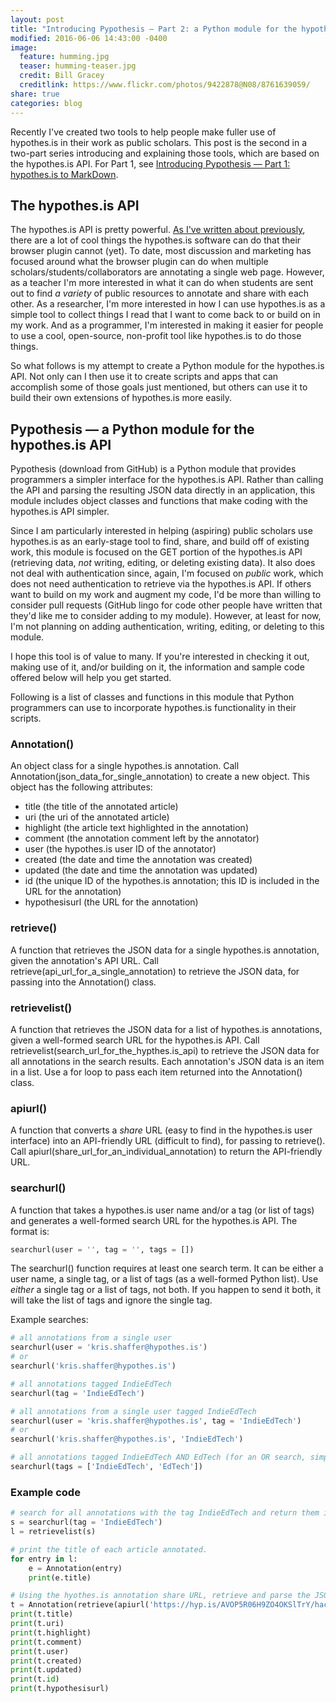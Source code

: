 ```yaml
---
layout: post
title: "Introducing Pypothesis ― Part 2: a Python module for the hypothes.is API"
modified: 2016-06-06 14:43:00 -0400
image:
  feature: humming.jpg
  teaser: humming-teaser.jpg
  credit: Bill Gracey
  creditlink: https://www.flickr.com/photos/9422878@N08/8761639059/
share: true
categories: blog
---
```


Recently I've created two tools to help people make fuller use of hypothes.is in their work as public scholars. This post is the second in a two-part series introducing and explaining those tools, which are based on the hypothes.is API. For Part 1, see [Introducing Pypothesis ― Part 1: hypothes.is to MarkDown](http://kris.shaffermusic.com/2016/06/introducing-pypothesis-1/).


## The hypothes.is API

The hypothes.is API is pretty powerful. [As I've written about previously](http://kris.shaffermusic.com/2016/04/hypothesis-public-research-notebook/), there are a lot of cool things the hypothes.is software can do that their browser plugin cannot (yet). To date, most discussion and marketing has focused around what the browser plugin can do when multiple scholars/students/collaborators are annotating a single web page. However, as a teacher I'm more interested in what it can do when students are sent out to find *a variety* of public resources to annotate and share with each other. As a researcher, I'm more interested in how I can use hypothes.is as a simple tool to collect things I read that I want to come back to or build on in my work. And as a programmer, I'm interested in making it easier for people to use a cool, open-source, non-profit tool like hypothes.is to do those things.

So what follows is my attempt to create a Python module for the hypothes.is API. Not only can I then use it to create scripts and apps that can accomplish some of those goals just mentioned, but others can use it to build their own extensions of hypothes.is more easily.


## Pypothesis ― a Python module for the hypothes.is API

Pypothesis (download from GitHub) is a Python module that provides programmers a simpler interface for the hypothes.is API. Rather than calling the API and parsing the resulting JSON data directly in an application, this module includes object classes and functions that make coding with the hypothes.is API simpler.

Since I am particularly interested in helping (aspiring) public scholars use hypothes.is as an early-stage tool to find, share, and build off of existing work, this module is focused on the GET portion of the hypothes.is API (retrieving data, *not* writing, editing, or deleting existing data). It also does not deal with authentication since, again, I'm focused on *public* work, which does not need authentication to retrieve via the hypothes.is API. If others want to build on my work and augment my code, I'd be more than willing to consider pull requests (GitHub lingo for code other people have written that they'd like me to consider adding to my module). However, at least for now, I'm not planning on adding authentication, writing, editing, or deleting to this module.

I hope this tool is of value to many. If you're interested in checking it out, making use of it, and/or building on it, the information and sample code offered below will help you get started.

Following is a list of classes and functions in this module that Python programmers can use to incorporate hypothes.is functionality in their scripts.

### Annotation()

An object class for a single hypothes.is annotation. Call Annotation(json_data_for_single_annotation) to create a new object. This object has the following attributes:

- title (the title of the annotated article)  
- uri (the uri of the annotated article)  
- highlight (the article text highlighted in the annotation)  
- comment (the annotation comment left by the annotator)  
- user (the hypothes.is user ID of the annotator)  
- created (the date and time the annotation was created)  
- updated (the date and time the annotation was updated)  
- id (the unique ID of the hypothes.is annotation; this ID is included in the URL for the annotation)  
- hypothesisurl (the URL for the annotation)  

### retrieve()

A function that retrieves the JSON data for a single hypothes.is annotation, given the annotation's API URL. Call retrieve(api_url_for_a_single_annotation) to retrieve the JSON data, for passing into the Annotation() class.

### retrievelist()

A function that retrieves the JSON data for a list of hypothes.is annotations, given a well-formed search URL for the hypothes.is API. Call retrievelist(search_url_for_the_hypthes.is_api) to retrieve the JSON data for all annotations in the search results. Each annotation's JSON data is an item in a list. Use a for loop to pass each item returned into the Annotation() class.

### apiurl()

A function that converts a *share* URL (easy to find in the hypothes.is user interface) into an API-friendly URL (difficult to find), for passing to retrieve(). Call apiurl(share_url_for_an_individual_annotation) to return the API-friendly URL.

### searchurl()

A function that takes a hypothes.is user name and/or a tag (or list of tags) and generates a well-formed search URL for the hypothes.is API. The format is:

~~~ python
searchurl(user = '', tag = '', tags = [])
~~~

The searchurl() function requires at least one search term. It can be either a user name, a single tag, or a list of tags (as a well-formed Python list). Use *either* a single tag or a list of tags, not both. If you happen to send it both, it will take the list of tags and ignore the single tag.

Example searches:

~~~ python
# all annotations from a single user
searchurl(user = 'kris.shaffer@hypothes.is')
# or
searchurl('kris.shaffer@hypothes.is')

# all annotations tagged IndieEdTech
searchurl(tag = 'IndieEdTech')

# all annotations from a single user tagged IndieEdTech
searchurl(user = 'kris.shaffer@hypothes.is', tag = 'IndieEdTech')
# or
searchurl('kris.shaffer@hypothes.is', 'IndieEdTech')

# all annotations tagged IndieEdTech AND EdTech (for an OR search, simply perform two searches and combine the results)
searchurl(tags = ['IndieEdTech', 'EdTech'])
~~~

### Example code

~~~ python
# search for all annotations with the tag IndieEdTech and return them in json format.
s = searchurl(tag = 'IndieEdTech')
l = retrievelist(s)

# print the title of each article annotated.
for entry in l:
    e = Annotation(entry)
    print(e.title)
~~~

~~~ python
# Using the hyothes.is annotation share URL, retrieve and parse the JSON data for that annotation, then print it.
t = Annotation(retrieve(apiurl('https://hyp.is/AVOP5R06H9ZO4OKSlTrY/hackeducation.com/2016/03/18/i-love-my-label')))
print(t.title)
print(t.uri)
print(t.highlight)
print(t.comment)
print(t.user)
print(t.created)
print(t.updated)
print(t.id)
print(t.hypothesisurl)
~~~
